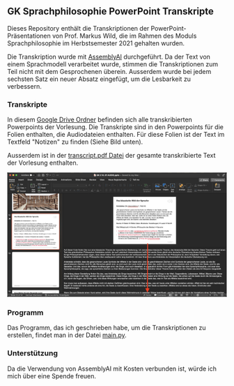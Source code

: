 ## GK Sprachphilosophie PowerPoint Transkripte

Dieses Repository enthält die Transkriptionen der PowerPoint-Präsentationen von Prof. Markus Wild,
die im Rahmen des Moduls Sprachphilosophie im Herbstsemester 2021 gehalten wurden. 

Die Transkription wurde mit [AssemblyAI](https://www.assemblyai.com) durchgeführt. 
Da der Text von einem Sprachmodell verarbeitet wurde, stimmen die Transkriptionen zum Teil nicht mit dem Gesprochenen überein.
Ausserdem wurde bei jedem sechsten Satz ein neuer Absatz eingefügt, um die Lesbarkeit zu verbessern.

### Transkripte

In diesem [Google Drive Ordner](https://drive.google.com/drive/folders/1bCUJR_EMPyfwJNEGyCe91D4mwbNaQ1YA?usp=share_link) 
befinden sich alle transkribierten Powerpoints der Vorlesung. 
Die Transkripte sind in den Powerpoints für die Folien enthalten, die Audiodateien enthalten. 
Für diese Folien ist der Text im Textfeld "Notizen" zu finden (Siehe Bild unten). 

Ausserdem ist in der [transcript.pdf Datei](Transcript/transcript.pdf) der gesamte transkribierte Text der Vorlesung enthalten.

![Powerpoint Notizen](pptx_notes_screenshot.png)
### Programm
Das Programm, das ich geschrieben habe, um die Transkriptionen zu erstellen, findet man in der Datei [main.py](main.py).

### Unterstützung
Da die Verwendung von AssemblyAI mit Kosten verbunden ist, würde ich mich über eine Spende freuen.
